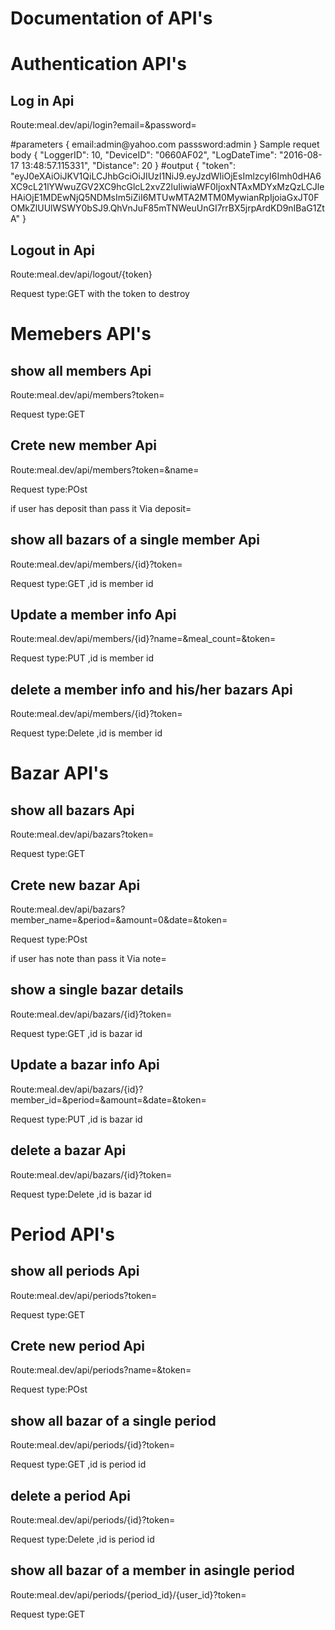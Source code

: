 
<h1>Documentation of API's</h1>

<h1>Authentication API's</h1>
<h2>Log in Api</h2>
<p>Route:meal.dev/api/login?email=&password=</p>
 #parameters
    {
      email:admin@yahoo.com
      passsword:admin
     }
         Sample requet body
    {
        "LoggerID": 10,
        "DeviceID": "0660AF02",
        "LogDateTime": "2016-08-17 13:48:57.115331",
        "Distance": 20
    }
  #output
  {
              "token": "eyJ0eXAiOiJKV1QiLCJhbGciOiJIUzI1NiJ9.eyJzdWIiOjEsImlzcyI6Imh0dHA6XC9cL21lYWwuZGV2XC9hcGlcL2xvZ2luIiwiaWF0IjoxNTAxMDYxMzQzLCJleHAiOjE1MDEwNjQ5NDMsIm5iZiI6MTUwMTA2MTM0MywianRpIjoiaGxJT0FOMkZlUUlWSWY0bSJ9.QhVnJuF85mTNWeuUnGI7rrBX5jrpArdKD9nIBaG1ZtA"
}

<h2>Logout in Api</h2>
<p>Route:meal.dev/api/logout/{token}</p>
<p>Request type:GET with the token to destroy</p>

<h1>Memebers  API's</h1>

<h2>show all members Api</h2>
<p>Route:meal.dev/api/members?token=</p>
<p>Request type:GET </p>

<h2>Crete new member Api</h2>
<p>Route:meal.dev/api/members?token=&name=</p>
<p>Request type:POst </p>
<p>if user has deposit than pass it Via deposit=</p>


<h2>show all bazars of a single member Api</h2>
<p>Route:meal.dev/api/members/{id}?token=</p>
<p>Request type:GET ,id is member id</p>

<h2>Update a member  info Api</h2>
<p>Route:meal.dev/api/members/{id}?name=&meal_count=&token=</p>
<p>Request type:PUT ,id is member id</p>

<h2>delete a member info and his/her bazars Api</h2>
<p>Route:meal.dev/api/members/{id}?token=</p>
<p>Request type:Delete ,id is member id</p>

<h1>Bazar API's</h1>

<h2>show all bazars Api</h2>
<p>Route:meal.dev/api/bazars?token=</p>
<p>Request type:GET </p>

<h2>Crete new bazar Api</h2>
<p>Route:meal.dev/api/bazars?member_name=&period=&amount=0&date=&token=</p>
<p>Request type:POst </p>
<p>if user has note than pass it Via note=</p>


<h2>show a single bazar details</h2>
<p>Route:meal.dev/api/bazars/{id}?token=</p>
<p>Request type:GET ,id is bazar id</p>

<h2>Update a  bazar info Api</h2>
<p>Route:meal.dev/api/bazars/{id}?member_id=&period=&amount=&date=&token=</p>
<p>Request type:PUT ,id is bazar id</p>

<h2>delete a bazar  Api</h2>
<p>Route:meal.dev/api/bazars/{id}?token=</p>
<p>Request type:Delete ,id is bazar id</p>

<h1>Period API's</h1>

<h2>show all periods Api</h2>
<p>Route:meal.dev/api/periods?token=</p>
<p>Request type:GET </p>

<h2>Crete new period Api</h2>
<p>Route:meal.dev/api/periods?name=&token=</p>
<p>Request type:POst </p>



<h2>show all bazar of a  single period </h2>
<p>Route:meal.dev/api/periods/{id}?token=</p>
<p>Request type:GET ,id is period id</p>



<h2>delete a period  Api</h2>
<p>Route:meal.dev/api/periods/{id}?token=</p>
<p>Request type:Delete ,id is period id</p>

<h2>show all bazar of a  member in asingle period </h2>
<p>Route:meal.dev/api/periods/{period_id}/{user_id}?token=</p>
<p>Request type:GET</p>








